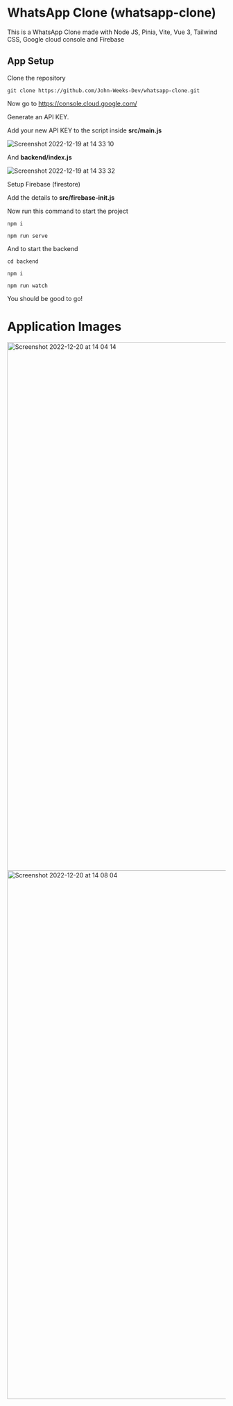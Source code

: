 # WhatsApp Clone (whatsapp-clone)
This is a WhatsApp Clone made with Node JS, Pinia, Vite, Vue 3, Tailwind CSS, Google cloud console and Firebase

## App Setup

Clone the repository
```
git clone https://github.com/John-Weeks-Dev/whatsapp-clone.git
```

Now go to https://console.cloud.google.com/

Generate an API KEY.

Add your new API KEY to the script inside **src/main.js**


![Screenshot 2022-12-19 at 14 33 10](https://user-images.githubusercontent.com/108229029/208371968-8a66bbed-d157-4ab3-927f-cc573e6f9aaf.png)

And **backend/index.js**

![Screenshot 2022-12-19 at 14 33 32](https://user-images.githubusercontent.com/108229029/208372044-a867263c-b3aa-4575-ba44-8caa8f2ba8ba.png)

Setup Firebase (firestore)

Add the details to **src/firebase-init.js**

Now run this command to start the project 
```
npm i

npm run serve
```

And to start the backend
```
cd backend

npm i

npm run watch
```

You should be good to go!

# Application Images

<img width="1219" alt="Screenshot 2022-12-20 at 14 04 14" src="https://user-images.githubusercontent.com/108229029/209514349-17a3b7ef-3e34-4bb0-9640-01d4784046cc.png">

<img width="1219" alt="Screenshot 2022-12-20 at 14 08 04" src="https://user-images.githubusercontent.com/108229029/209514398-a812e4e9-fccb-4f69-9493-7712874bd769.png">
